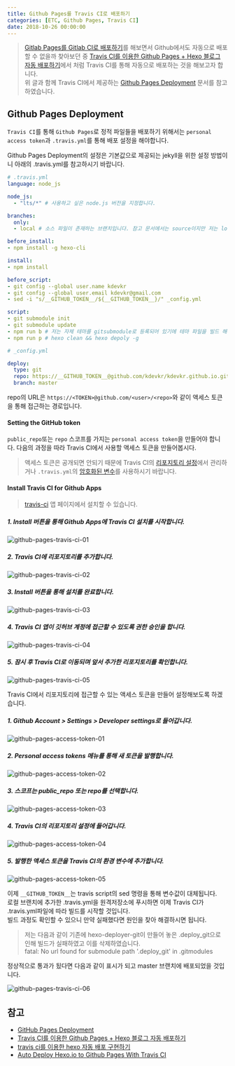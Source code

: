 ```yaml
---
title: Github Pages를 Travis CI로 배포하기
categories: [ETC, Github Pages, Travis CI]
date: 2018-10-26 00:00:00
---
```


> [Gitlab Pages를 Gitlab CI로 배포하기](https://kdevkr.gitlab.io/archives/2018/Gitlab%20Pages%EB%A5%BC%20Gitlab%20CI%EB%A1%9C%20%EB%B0%B0%ED%8F%AC%ED%95%98%EA%B8%B0/)를 해보면서 Github에서도 자동으로 배포할 수 없을까 찾아보던 중 [Travis CI를 이용한 Github Pages + Hexo 블로그 자동 배포하기](https://medium.com/@changjoopark/travis-ci%EB%A5%BC-%EC%9D%B4%EC%9A%A9%ED%95%9C-github-pages-hexo-%EB%B8%94%EB%A1%9C%EA%B7%B8-%EC%9E%90%EB%8F%99-%EB%B0%B0%ED%8F%AC%ED%95%98%EA%B8%B0-6a222a2013e6)에서 처럼 Travis CI를 통해 자동으로 배포하는 것을 해보고자 합니다.  
> 위 글과 함께 Travis CI에서 제공하는 [Github Pages Deployment](https://docs.travis-ci.com/user/deployment/pages/) 문서를 참고하였습니다.

## Github Pages Deployment  

`Travis CI`를 통해 `Github Pages`로 정적 파일들을 배포하기 위해서는 `personal access token`과 `.travis.yml`를 통해 배포 설정을 해야합니다.  

Github Pages Deployment의 설정은 기본값으로 제공되는 jekyll을 위한 설정 방법이니 아래의 .travis.yml를 참고하시기 바랍니다.  
```yml
# .travis.yml  
language: node_js

node_js:
  - "lts/*" # 사용하고 싶은 node.js 버전을 지정합니다.  

branches:
  only:
  - local # 소스 파일이 존재하는 브랜치입니다. 참고 문서에서는 source이지만 저는 local를 사용해왔습니다.

before_install:
- npm install -g hexo-cli

install:
- npm install

before_script:
- git config --global user.name kdevkr
- git config --global user.email kdevkr@gmail.com
- sed -i "s/__GITHUB_TOKEN__/${__GITHUB_TOKEN__}/" _config.yml

script:
- git submodule init
- git submodule update
- npm run b # 저는 자체 테마를 gitsubmodule로 등록되어 있기에 테마 파일을 빌드 해주었습니다.
- npm run p # hexo clean && hexo depoly -g
```

```yml
# _config.yml  

deploy:
  type: git
  repo: https://__GITHUB_TOKEN__@github.com/kdevkr/kdevkr.github.io.git
  branch: master
```

repo의 URL은 `https://<TOKEN>@github.com/<user>/<repo>`와 같이 액세스 토큰을 통해 접근하는 경로입니다.  

#### Setting the GitHub token  
`public_repo`또는 `repo` 스코프를 가지는 `personal access token`을 만들어야 합니다. 다음의 과정을 따라 Travis CI에서 사용할 액세스 토큰을 만들어봅시다.  

> 액세스 토큰은 공개되면 안되기 때문에 Travis CI의 [리포지토리 설정](https://docs.travis-ci.com/user/environment-variables#defining-variables-in-repository-settings)에서 관리하거나 `.travis.yml`의 [암호화된 변수](https://docs.travis-ci.com/user/environment-variables#defining-encrypted-variables-in-travisyml)를 사용하시기 바랍니다.  

#### Install Travis CI for Github Apps
> [travis-ci](https://github.com/apps/travis-ci) 앱 페이지에서 설치할 수 있습니다.  

##### 1. Install 버튼을 통해 Github Apps에 Travis CI 설치를 시작합니다.  
![github-pages-travis-ci-01](/images/etc/github-pages-travis-ci-01.png)  

##### 2. Travis CI에 리포지토리를 추가합니다.  
![github-pages-travis-ci-02](/images/etc/github-pages-travis-ci-02.png)  

##### 3. Install 버튼을 통해 설치를 완료합니다.  
![github-pages-travis-ci-03](/images/etc/github-pages-travis-ci-03.png)  

##### 4. Travis CI 앱이 깃허브 계정에 접근할 수 있도록 권한 승인을 합니다.    
![github-pages-travis-ci-04](/images/etc/github-pages-travis-ci-04.png)  

##### 5. 잠시 후 Travis CI로 이동되며 앞서 추가한 리포지토리를 확인합니다.    
![github-pages-travis-ci-05](/images/etc/github-pages-travis-ci-05.png)  

Travis CI에서 리포지토리에 접근할 수 있는 액세스 토큰을 만들어 설정해보도록 하겠습니다.  

##### 1. Github Account > Settings > Developer settings로 들어갑니다.  
![github-pages-access-token-01](/images/etc/github-pages-access-token-01.png)  

##### 2. Personal access tokens 메뉴를 통해 새 토큰을 발행합니다.  
![github-pages-access-token-02](/images/etc/github-pages-access-token-02.png)  

##### 3. 스코프는 public_repo 또는 repo를 선택합니다.   
![github-pages-access-token-03](/images/etc/github-pages-access-token-03.png)  

##### 4. Travis CI의 리포지토리 설정에 들어갑니다.  
![github-pages-access-token-04](/images/etc/github-pages-access-token-04.png)  

##### 5. 발행한 액세스 토큰을 Travis CI의 환경 변수에 추가합니다.  
![github-pages-access-token-05](/images/etc/github-pages-access-token-05.png)  

이제 `__GITHUB_TOKEN__`는 travis script의 sed 명령을 통해 변수값이 대체됩니다.  
로컬 브랜치에 추가한 .travis.yml을 원격저장소에 푸시하면 이제 Travis CI가 .travis.yml파일에 따라 빌드를 시작할 것입니다.  
빌드 과정도 확인할 수 있으니 만약 실패했다면 원인을 찾아 해결하시면 됩니다.  

> 저는 다음과 같이 기존에 hexo-deployer-git이 만들어 놓은 .deploy_git으로 인해 빌드가 실패하였고 이를 삭제하였습니다.  
> fatal: No url found for submodule path '.deploy_git' in .gitmodules  

정상적으로 통과가 됬다면 다음과 같이 표시가 되고 master 브랜치에 배포되었을 것입니다.  

![github-pages-travis-ci-06](/images/etc/github-pages-travis-ci-06.png)  

## 참고  
- [GitHub Pages Deployment](https://docs.travis-ci.com/user/deployment/pages/)  
- [Travis CI를 이용한 Github Pages + Hexo 블로그 자동 배포하기](https://medium.com/@changjoopark/travis-ci%EB%A5%BC-%EC%9D%B4%EC%9A%A9%ED%95%9C-github-pages-hexo-%EB%B8%94%EB%A1%9C%EA%B7%B8-%EC%9E%90%EB%8F%99-%EB%B0%B0%ED%8F%AC%ED%95%98%EA%B8%B0-6a222a2013e6)  
- [travis ci를 이용한 hexo 자동 배포 구현하기](https://rkaehdaos.github.io/2018/10/07/autodeploy-hexo-github/)  
- [Auto Deploy Hexo.io to Github Pages With Travis CI](http://kflu.github.io/2017/01/03/2017-01-03-hexo-travis/)
